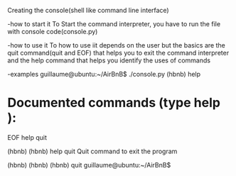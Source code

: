 Creating the console(shell like command line interface)

-how to start it
To Start the command interpreter, you have to run the file with console code(console.py)

-how to use it
To how to use iit depends on the user but the basics are the quit command(quit and EOF) that helps you to exit the command interpreter and the help command that helps you identify the uses of commands

-examples
guillaume@ubuntu:~/AirBnB$ ./console.py
(hbnb) help

Documented commands (type help <topic>):
========================================
EOF  help  quit

(hbnb) 
(hbnb) help quit
Quit command to exit the program

(hbnb) 
(hbnb) 
(hbnb) quit 
guillaume@ubuntu:~/AirBnB$
